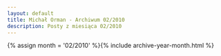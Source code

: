 ```yaml
---
layout: default
title: Michał Orman - Archiwum 02/2010
description: Posty z miesiąca 02/2010
---
```

{% assign month = '02/2010' %}{% include archive-year-month.html %}